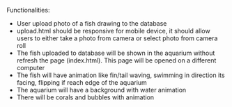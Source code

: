 Functionalities:
- User upload photo of a fish drawing to the database
- upload.html should be responsive for mobile device, it should allow users to either take a photo from camera or select photo from camera roll
- The fish uploaded to database will be shown in the aquarium without refresh the page (index.html). This page will be opened on a different computer
- The fish will have animation like fin/tail waving, swimming in direction its facing, flipping if reach edge of the aquarium
- The aquarium will have a background with water animation
- There will be corals and bubbles with animation
